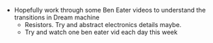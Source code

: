 - Hopefully work through some Ben Eater videos to understand the transitions in Dream machine
    - Resistors. Try and abstract electronics details maybe. 
    - Try and watch one ben eater vid each day this week
